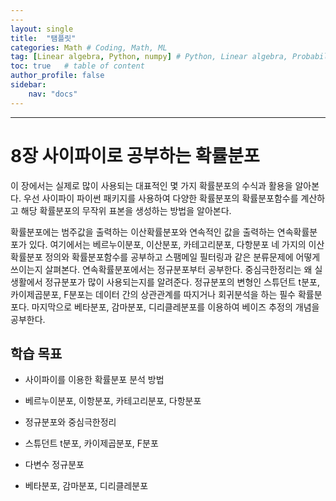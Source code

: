 ```yaml
---
---
layout: single
title:  "탬플릿"
categories: Math # Coding, Math, ML
tag: [Linear algebra, Python, numpy] # Python, Linear algebra, Probabilities
toc: true   # table of content
author_profile: false
sidebar:
    nav: "docs"
---
```


---

<head>
  <style>
    table.dataframe {
      white-space: normal;
      width: 100%;
      height: 240px;
      display: block;
      overflow: auto;
      font-family: Arial, sans-serif;
      font-size: 0.9rem;
      line-height: 20px;
      text-align: center;
      border: 0px !important;
    }

    table.dataframe th {
      text-align: center;
      font-weight: bold;
      padding: 8px;
    }

    table.dataframe td {
      text-align: center;
      padding: 8px;
    }

    table.dataframe tr:hover {
      background: #b8d1f3; 
    }

    .output_prompt {
      overflow: auto;
      font-size: 0.9rem;
      line-height: 1.45;
      border-radius: 0.3rem;
      -webkit-overflow-scrolling: touch;
      padding: 0.8rem;
      margin-top: 0;
      margin-bottom: 15px;
      font: 1rem Consolas, "Liberation Mono", Menlo, Courier, monospace;
      color: $code-text-color;
      border: solid 1px $border-color;
      border-radius: 0.3rem;
      word-break: normal;
      white-space: pre;
    }

  .dataframe tbody tr th:only-of-type {
      vertical-align: middle;
  }

  .dataframe tbody tr th {
      vertical-align: top;
  }

  .dataframe thead th {
      text-align: center !important;
      padding: 8px;
  }

  .page__content p {
      margin: 0 0 0px !important;
  }

  .page__content p > strong {
    font-size: 0.8rem !important;
  }

  </style>
</head>


# 8장 사이파이로 공부하는 확률분포


이 장에서는 실제로 많이 사용되는 대표적인 몇 가지 확률분포의 수식과 활용을 알아본다. 우선 사이파이 파이썬 패키지를 사용하여 다양한 확률분포의 확률분포함수를 계산하고 해당 확률분포의 무작위 표본을 생성하는 방법을 알아본다. 



확률분포에는 범주값을 출력하는 이산확률분포와 연속적인 값을 출력하는 연속확률분포가 있다. 여기에서는 베르누이분포, 이산분포, 카테고리분포, 다항분포 네 가지의 이산확률분포 정의와 확률분포함수를 공부하고 스팸메일 필터링과 같은 분류문제에 어떻게 쓰이는지 살펴본다. 연속확률분포에서는 정규분포부터 공부한다. 중심극한정리는 왜 실생활에서 정규분포가 많이 사용되는지를 알려준다. 정규분포의 변형인 스튜던트 t분포, 카이제곱분포, F분포는 데이터 간의 상관관계를 따지거나 회귀분석을 하는 필수 확률분포다. 마지막으로 베타분포, 감마분포, 디리클레분포를 이용하여 베이즈 추정의 개념을 공부한다.


## 학습 목표


* 사이파이를 이용한 확률분포 분석 방법

* 베르누이분포, 이항분포, 카테고리분포, 다항분포

* 정규분포와 중심극한정리

* 스튜던트 t분포, 카이제곱분포, F분포

* 다변수 정규분포

* 베타분포, 감마분포, 디리클레분포

